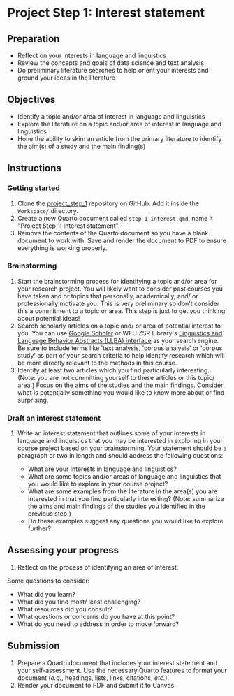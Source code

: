 # Project Step 1: Interest statement

## Preparation

- Reflect on your interests in language and linguistics
- Review the concepts and goals of data science and text analysis
- Do preliminary literature searches to help orient your interests and ground your ideas in the literature

## Objectives

- Identify a topic and/or area of interest in language and linguistics
- Explore the literature on a topic and/or area of interest in language and linguistics
- Hone the ability to skim an article from the primary literature to identify the aim(s) of a study and the main finding(s)

## Instructions

### Getting started

1. Clone the [project_step_1](https://github.com/lin-380-s24/project_step_1) repository on GitHub. Add it inside the `Workspace/` directory.
2. Create a new Quarto document called `step_1_interest.qmd`, name it "Project Step 1: Interest statement".
3. Remove the contents of the Quarto document so you have a blank document to work with. Save and render the document to PDF to ensure everything is working properly.

### Brainstorming

1. Start the brainstorming process for identifying a topic and/or area for your research project. You will likely want to consider past courses you have taken and or topics that personally, academically, and/ or professionally motivate you. This is very preliminary so don't consider this a commitment to a topic or area. This step is just to get you thinking about potential ideas!
2. Search scholarly articles on a topic and/ or area of potential interest to you. You can use [Google Scholar](https://scholar.google.com/) or WFU ZSR Library's [Linguistics and Language Behavior Abstracts (LLBA) interface](http://zsr.wfu.edu/databases/purl/28783) as your search engine. Be sure to include terms like 'text analysis, 'corpus analysis' or 'corpus study' as part of your search criteria to help identify research which will be more directly relevant to the methods in this course.
3. Identify at least two articles which you find particularly interesting. (Note: you are not committing yourself to these articles or this topic/ area.) Focus on the aims of the studies and the main findings. Consider what is potentially something you would like to know more about or find surprising.

### Draft an interest statement

1. Write an interest statement that outlines some of your interests in language and linguistics that you may be interested in exploring in your course project based on your [brainstorming](#brainstorming). Your statement should be a paragraph or two in length and should address the following questions:

   - What are your interests in language and linguistics?
   - What are some topics and/or areas of language and linguistics that you would like to explore in your course project?
   - What are some examples from the literature in the area(s) you are interested in that you find particularly interesting? (Note: summarize the aims and main findings of the studies you identified in the previous step.)
   - Do these examples suggest any questions you would like to explore further?

## Assessing your progress

1. Reflect on the process of identifying an area of interest.

Some questions to consider:

- What did you learn?
- What did you find most/ least challenging?
- What resources did you consult?
- What questions or concerns do you have at this point?
- What do you need to address in order to move forward?

## Submission

1. Prepare a Quarto document that includes your interest statement and your self-assessment. Use the necessary Quarto features to format your document (*e.g.*, headings, lists, links, citations, *etc.*).
2. Render your document to PDF and submit it to Canvas.
